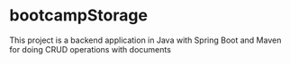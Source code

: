 # bootcampStorage
This project is a backend application in Java with Spring Boot and Maven for doing CRUD operations with documents

